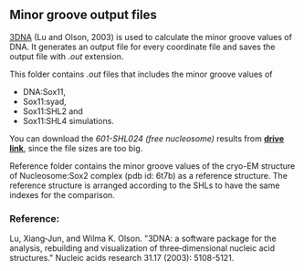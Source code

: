 ## Minor groove output files

[3DNA](https://x3dna.org/) (Lu and Olson, 2003) is used to calculate the minor groove values of DNA. It generates an output file for every coordinate file and saves the output file with _.out_ extension.

This folder contains _.out_ files that includes the minor groove values of 

- DNA:Sox11, 
- Sox11:syad, 
- Sox11:SHL2 and 
- Sox11:SHL4 simulations. 

You can download the _601-SHL024 (free nucleosome)_ results from **[drive link](https://drive.google.com/drive/u/0/folders/1canqSOeYk0DvIXGPGSaQWv3pSQD0MveV)**, since the file sizes are too big.

Reference folder contains the minor groove values of the cryo-EM structure of Nucleosome:Sox2 complex (pdb id: 6t7b) as a reference structure. The reference structure is arranged according to the SHLs to have the same indexes for the comparison. 

### Reference:
Lu, Xiang‐Jun, and Wilma K. Olson. "3DNA: a software package for the analysis, rebuilding and visualization of three‐dimensional nucleic acid structures." Nucleic acids research 31.17 (2003): 5108-5121.
